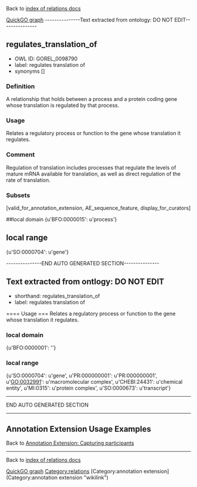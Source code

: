 Back to [index of relations docs](https://github.com/geneontology/annotation_extensions/tree/master/doc)

[QuickGO graph](www.ebi.ac.uk/QuickGO/AnnotationExtensionRelations.html)
---------------Text extracted from ontology: DO NOT EDIT---------------

## regulates_translation_of
* OWL ID: GOREL_0098790
* label: regulates translation of
* synonyms
[]

### Definition
A relationship that holds between a process and a protein coding gene whose translation is regulated by that process.

### Usage
Relates a regulatory process or function to the gene whose translation it regulates.

### Comment
Regulation of translation includes processes that regulate the levels of mature mRNA available for translation, as well as direct regulation of the rate of translation.

### Subsets
[valid_for_annotation_extension, AE_sequence_feature, display_for_curators]

##local domain
{u'BFO:0000015': u'process'}

## local range
{u'SO:0000704': u'gene'}

---------------END AUTO GENERATED SECTION---------------

























Text extracted from ontlogy: DO NOT EDIT
----------------------------------------

-   shorthand: regulates\_translation\_of
-   label: regulates translation of

==== Usage === Relates a regulatory process or function to the gene whose translation it regulates.

### local domain

{u'BFO:0000001': ''}

### local range

{u'SO:0000704': u'gene', u'PR:000000001': u'PR:000000001', u'<GO:0032991>': u'macromolecular complex', u'CHEBI:24431': u'chemical entity', u'MI:0315': u'protein complex', u'SO:0000673': u'transcript'}

------------------------------------------------------------------------

END AUTO GENERATED SECTION

------------------------------------------------------------------------

Annotation Extension Usage Examples
-----------------------------------

Back to [Annotation Extension: Capturing participants](http://wiki.geneontology.org/index.php/Annotation_Extension:_Capturing_participants)

------------------------------------------------------------------------

Back to [index of relations docs](https://github.com/geneontology/annotation_extensions/tree/master/doc)

[QuickGO graph](www.ebi.ac.uk/QuickGO/AnnotationExtensionRelations.html)
<Category:relations> [Category:annotation extension](Category:annotation extension "wikilink")

